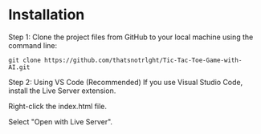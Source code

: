 # Installation

Step 1: Clone the project files from GitHub to your local machine using the command line:

    git clone https://github.com/thatsnotrlght/Tic-Tac-Toe-Game-with-AI.git

Step 2: Using VS Code (Recommended)
    If you use Visual Studio Code, install the Live Server extension.

Right-click the index.html file.

Select "Open with Live Server".
